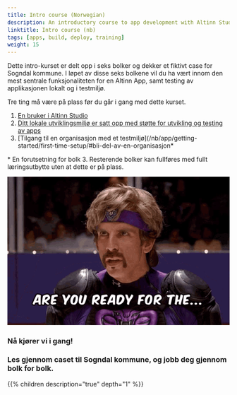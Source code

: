 ```yaml
---
title: Intro course (Norwegian)
description: An introductory course to app development with Altinn Studio and local dev tools. (Only available in norwegian)
linktitle: Intro course (nb)
tags: [apps, build, deploy, training]
weight: 15
---
```


Dette intro-kurset er delt opp i seks bolker og dekker et fiktivt case for Sogndal kommune.
I løpet av disse seks bolkene vil du ha vært innom den mest sentrale funksjonaliteten for en Altinn App,
samt testing av applikasjonen lokalt og i testmiljø.


Tre ting må være på plass før du går i gang med dette kurset.

1. [En bruker i Altinn Studio](/nb/app/getting-started/first-time-setup/#lag-en-bruker-i-altinn-studio)
2. [Ditt lokale utviklingsmiljø er satt opp med støtte for utvikling og testing av apps](https://github.com/Altinn/altinn-studio/blob/master/LOCALAPP.md#prerequisites)
3. [Tilgang til en organisasjon med et testmiljø](/nb/app/getting-started/first-time-setup/#bli-del-av-en-organisasjon*

\* En forutsetning for bolk 3. Resterende bolker kan fullføres med fullt læringsutbytte uten at dette er på plass.


![Are you ready?](the-goon-dodgeball.gif)

### Nå kjører vi i gang!

### Les gjennom caset til Sogndal kommune, og jobb deg gjennom bolk for bolk.

{{% children description="true" depth="1" %}}

